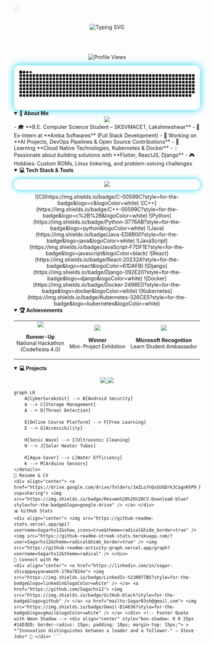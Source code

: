 <!-- ⚡ PROFESSIONAL ENGINEER GITHUB README - MATRIX + NEON THEME ⚡ -->

<div align="center" style="position:relative;">
  <img src="https://c.tenor.com/Lm6Y3kHWb6AAAAAd/matrix-code.gif" width="100%" style="opacity:0.15; position:absolute; z-index:-1; top:0; left:0;"/>
  <div style="position:relative; z-index:1; padding: 50px 0;">
    <img src="https://readme-typing-svg.demolab.com?font=Fira+Code&weight=600&size=35&pause=1000&color=14D3ED&center=true&vCenter=true&width=700&lines=Hi+%F0%9F%91%8B%2C+I'm+Sagar+Shivappayyanamath;Software+Engineer+%7C+DevOps+%7C+AI+Enthusiast;Final+Year+Student+%7C+Tech+Innovator" alt="Typing SVG"/>
  </div>
</div>

<p align="center">
  <img src="https://komarev.com/ghpvc/?username=Sagarhs12&label=Profile%20views&color=0e75b6&style=for-the-badge" alt="Profile Views"/>
</p>

<!-- Matrix-style divider with shadow -->
<div align="center" style="box-shadow: 0 0 20px #14D3ED; border-radius: 15px; padding: 5px;">
  <img src="https://raw.githubusercontent.com/Platane/snk/output/github-contribution-grid-snake.svg" alt="Snake animation"/>
</div>

<details open>
<summary><b>🚀 About Me</b></summary>

<div align="center">
  <img src="https://media.giphy.com/media/qgQUggAC3Pfv687qPC/giphy.gif" width="200"/>
</div>

<div align="left">
- 🎓 **B.E. Computer Science Student – SKSVMACET, Lakshmeshwar**
- 💼 Ex-Intern at **Amba Softwares** (Full Stack Development)
- 🔭 Working on **AI Projects, DevOps Pipelines & Open Source Contributions**
- 🌱 Learning **Cloud Native Technologies, Kubernetes & Docker**
- 💡 Passionate about building solutions with **Flutter, ReactJS, Django**
- 🎮 Hobbies: Custom ROMs, Linux tinkering, and problem-solving challenges
</div>
</details>

<details open>
<summary><b>💻 Tech Stack & Tools</b></summary>

<div align="center" style="margin-top:10px; box-shadow:0 0 15px #14D3ED; border-radius:15px; padding:5px;">
  <img src="https://skillicons.dev/icons?i=python,java,cpp,javascript,html,css,react,django,mysql,mongodb,docker,kubernetes,git,github,linux,aws" />
</div>

<div align="center" style="margin-top: 10px;">
![C](https://img.shields.io/badge/C-00599C?style=for-the-badge&logo=c&logoColor=white)
![C++](https://img.shields.io/badge/C++-00599C?style=for-the-badge&logo=c%2B%2B&logoColor=white)
![Python](https://img.shields.io/badge/Python-3776AB?style=for-the-badge&logo=python&logoColor=white)
![Java](https://img.shields.io/badge/Java-ED8B00?style=for-the-badge&logo=java&logoColor=white)
![JavaScript](https://img.shields.io/badge/JavaScript-F7DF1E?style=for-the-badge&logo=javascript&logoColor=black)
![React](https://img.shields.io/badge/React-20232A?style=for-the-badge&logo=react&logoColor=61DAFB)
![Django](https://img.shields.io/badge/Django-092E20?style=for-the-badge&logo=django&logoColor=white)
![Docker](https://img.shields.io/badge/Docker-2496ED?style=for-the-badge&logo=docker&logoColor=white)
![Kubernetes](https://img.shields.io/badge/Kubernetes-326CE5?style=for-the-badge&logo=kubernetes&logoColor=white)
</div>
</details>

<details open>
<summary><b>🏆 Achievements</b></summary>

<div align="center">
  <table>
    <tr>
      <td align="center">
        <img src="https://media.giphy.com/media/WUlplcMpOCEmTGBtBW/giphy.gif" width="60">
        <p><b>Runner-Up</b><br>National Hackathon<br>(Codefiesta 4.0)</p>
      </td>
      <td align="center">
        <img src="https://media.giphy.com/media/du3J3cXyzhj75IOgvA/giphy.gif" width="60">
        <p><b>Winner</b><br>Mini-Project Exhibition</p>
      </td>
      <td align="center">
        <img src="https://media.giphy.com/media/IdyAQJVN2kVPNUrojM/giphy.gif" width="60">
        <p><b>Microsoft Recognition</b><br>Learn Student Ambassador</p>
      </td>
    </tr>
  </table>
</div>
</details>

<details open>
<summary><b>💻 Projects</b></summary>

<div align="center" style="margin-top:10px;">
  <a href="https://github.com/Sagarhs12/CyberSurakshit">
    <img src="https://github-readme-stats.vercel.app/api/pin/?username=Sagarhs12&repo=CyberSurakshit&theme=radical" />
  </a>
  <a href="https://github.com/Sagarhs12/Online-Course-Platform">
    <img src="https://github-readme-stats.vercel.app/api/pin/?username=Sagarhs12&repo=Online-Course-Platform&theme=radical" />
  </a>
</div>

```mermaid
graph LR
    A[CyberSurakshit] --> B[Android Security]
    A --> C[Storage Management]
    A --> D[Threat Detection]
    
    E[Online Course Platform] --> F[Free Learning]
    E --> G[Accessibility]
    
    H[Sonic Wave] --> I[Ultrasonic Cleaning]
    H --> J[Solar Heater Tubes]
    
    K[Aqua-Saver] --> L[Water Efficiency]
    K --> M[Arduino Sensors]
</details>
📄 Resume & CV
<div align="center"> <a href="https://drive.google.com/drive/folders/1mZLo7nQsGUGDrk3CagnKhP9_EaBoElso?usp=sharing"> <img src="https://img.shields.io/badge/Resume%20%26%20CV-Download-blue?style=for-the-badge&logo=google-drive" /> </a> </div>
📊 GitHub Stats
<div align="center"> <img src="https://github-readme-stats.vercel.app/api?username=Sagarhs12&show_icons=true&theme=radical&hide_border=true" /> <img src="https://github-readme-streak-stats.herokuapp.com/?user=Sagarhs12&theme=radical&hide_border=true" /> <img src="https://github-readme-activity-graph.vercel.app/graph?username=Sagarhs12&theme=radical" /> </div>
🔌 Connect with Me
<div align="center"> <a href="https://linkedin.com/in/sagar-shivappayyanamath-170a7824a"> <img src="https://img.shields.io/badge/LinkedIn-%230077B5?style=for-the-badge&logo=linkedin&logoColor=white" /> </a> <a href="https://github.com/Sagarhs12"> <img src="https://img.shields.io/badge/GitHub-black?style=for-the-badge&logo=github" /> </a> <a href="mailto:Sagar03sh@gmail.com"> <img src="https://img.shields.io/badge/Gmail-D14836?style=for-the-badge&logo=gmail&logoColor=white" /> </a> </div> <!-- Footer Quote with Neon Shadow --> <div align="center" style="box-shadow: 0 0 25px #14D3ED; border-radius: 15px; padding: 10px; margin-top: 15px;"> > *"Innovation distinguishes between a leader and a follower." – Steve Jobs* 🚀 </div> ```
